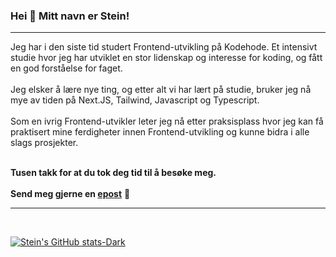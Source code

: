### Hei 👋 Mitt navn er Stein!

<hr>
Jeg har i den siste tid studert Frontend-utvikling på Kodehode. Et intensivt studie hvor jeg har utviklet en stor lidenskap og interesse for koding, og fått en god forståelse for faget.
<br>
<br>
Jeg elsker å lære nye ting, og etter alt vi har lært på studie, bruker jeg nå mye av tiden på Next.JS, Tailwind, Javascript og Typescript.
<br>
<br>
Som en ivrig Frontend-utvikler leter jeg nå etter praksisplass hvor jeg kan få praktisert mine ferdigheter innen Frontend-utvikling og kunne bidra i alle slags prosjekter.
<br>
<br>

**Tusen takk for at du tok deg tid til å besøke meg.**
<br>
<br>
**Send meg gjerne en [epost](mailto:stein.jfu@gmail.com)** 🙂
<br>
<hr>
<br>

[![Stein's GitHub stats-Dark](https://github-readme-stats.vercel.app/api?username=Stein-B06&show_icons=true&theme=dark#gh-dark-mode-only)](https://github.com/Stein-B06/github-readme-stats#gh-dark-mode-only)
<!---
Stein-B06/Stein-B06 is a ✨ special ✨ repository because its `README.md` (this file) appears on your GitHub profile.
You can click the Preview link to take a look at your changes.
--->
